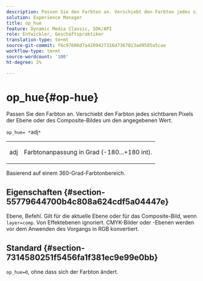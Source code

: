 ```yaml
---
description: Passen Sie den Farbton an. Verschiebt den Farbton jedes sichtbaren Pixels der Ebene oder des Composite-Bildes um den angegebenen Wert.
solution: Experience Manager
title: op_hue
feature: Dynamic Media Classic, SDK/API
role: Entwickler, Geschäftspraktiker
translation-type: tm+mt
source-git-commit: f6c97606d7a4209427316d7367013ad9585a5cae
workflow-type: tm+mt
source-wordcount: '100'
ht-degree: 2%

---
```



# op_hue{#op-hue}

Passen Sie den Farbton an. Verschiebt den Farbton jedes sichtbaren Pixels der Ebene oder des Composite-Bildes um den angegebenen Wert.

`op_hue= *`adj`*`

<table id="simpletable_7DC7ABA384664BDDAA65B8DEEF7859A8"> 
 <tr class="strow"> 
  <td class="stentry"> <p><span class="varname"> adj</span> </p> </td> 
  <td class="stentry"> <p>Farbtonanpassung in Grad (-180...+180 int). </p></td> 
 </tr> 
</table>

Basierend auf einem 360-Grad-Farbtonbereich.

## Eigenschaften {#section-55779644700b4c808a624cdf5a04447e}

Ebene, Befehl. Gilt für die aktuelle Ebene oder für das Composite-Bild, wenn `layer=comp`. Von Effektebenen ignoriert. CMYK-Bilder oder -Ebenen werden vor dem Anwenden des Vorgangs in RGB konvertiert.

## Standard {#section-7314580251f5456fa1f381ec9e99e0bb}

`op_hue=0`, ohne dass sich der Farbton ändert.
